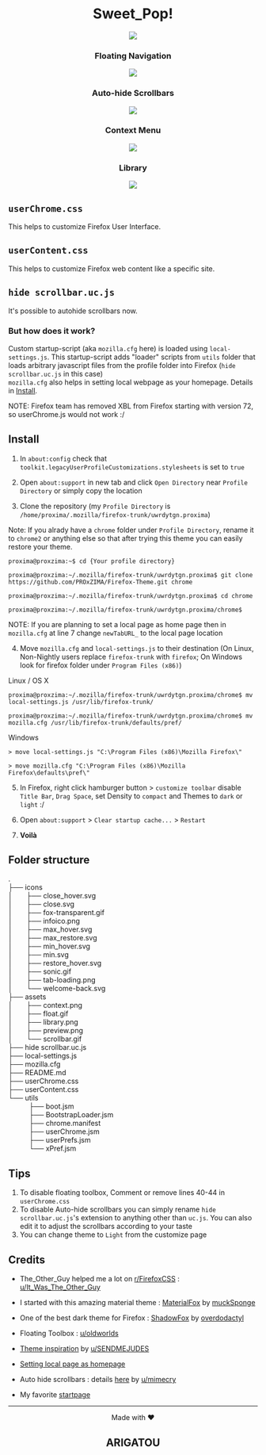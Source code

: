 <h1 align="center">Sweet_Pop!</h1>

<!-- <h3 align="center">Preview</h3> -->
<p align="center"><img src="./assets/preview.png"></p>

<h3 align="center">Floating Navigation</h3>
<p align="center"><img src="./assets/float.gif"></p>

<h3 align="center">Auto-hide Scrollbars</h3>
<p align="center"><img src="./assets/scrollbar.gif"></p>

<h3 align="center">Context Menu</h3>
<p align="center"><img src="./assets/context.png"></p>

<h3 align="center">Library</h3>
<p align="center"><img src="./assets/library.png"></p>

## `userChrome.css`
This helps to customize Firefox User Interface.

## `userContent.css`
This helps to customize Firefox web content like a specific site.

## `hide scrollbar.uc.js`
It's possible to autohide scrollbars now.

### **But how does it work?**
Custom startup-script (aka `mozilla.cfg` here) is loaded using `local-settings.js`. This startup-script adds "loader" scripts from `utils` folder that loads arbitrary javascript files from the profile folder into Firefox (`hide scrollbar.uc.js` in this case)<br>
`mozilla.cfg` also helps in setting local webpage as your homepage. Details in [Install](#Install).

NOTE: Firefox team has removed XBL from Firefox starting with version 72, so userChrome.js would not work :/

## Install
1) In `about:config` check that `toolkit.legacyUserProfileCustomizations.stylesheets` is set to `true`

2) Open `about:support` in new tab and click `Open Directory` near `Profile Directory` or simply copy the location

3) Clone the repository (my `Profile Directory` is `/home/proxima/.mozilla/firefox-trunk/uwrdytgn.proxima`)

Note: If you alrady have a `chrome` folder under `Profile Directory`, rename it to `chrome2` or anything else so that after trying this theme you can easily restore your theme.

```console
proxima@proxzima:~$ cd {Your profile directory}

proxima@proxzima:~/.mozilla/firefox-trunk/uwrdytgn.proxima$ git clone https://github.com/PROxZIMA/Firefox-Theme.git chrome

proxima@proxzima:~/.mozilla/firefox-trunk/uwrdytgn.proxima$ cd chrome

proxima@proxzima:~/.mozilla/firefox-trunk/uwrdytgn.proxima/chrome$
```

NOTE: If you are planning to set a local page as home page then in `mozilla.cfg` at line 7 change `newTabURL_` to the local page location

4) Move `mozilla.cfg` and `local-settings.js` to their destination (On Linux, Non-Nightly users replace `firefox-trunk` with `firefox`; On Windows look for firefox folder under `Program Files (x86)`)

Linux / OS X
```console
proxima@proxzima:~/.mozilla/firefox-trunk/uwrdytgn.proxima/chrome$ mv local-settings.js /usr/lib/firefox-trunk/

proxima@proxzima:~/.mozilla/firefox-trunk/uwrdytgn.proxima/chrome$ mv mozilla.cfg /usr/lib/firefox-trunk/defaults/pref/
```
Windows
```console
> move local-settings.js "C:\Program Files (x86)\Mozilla Firefox\"

> move mozilla.cfg "C:\Program Files (x86)\Mozilla Firefox\defaults\pref\"
```

5) In Firefox, right click hamburger button > `customize toolbar` disable `Title Bar`, `Drag Space`, set Density to `compact` and Themes to `dark` or `light` :/

6) Open `about:support` > `Clear startup cache...` > `Restart`

7) **Voilà**

## Folder structure
.<br>
├── icons<br>
│  ├── close_hover.svg<br>
│  ├── close.svg<br>
│  ├── fox-transparent.gif<br>
│  ├── infoico.png<br>
│  ├── max_hover.svg<br>
│  ├── max_restore.svg<br>
│  ├── min_hover.svg<br>
│  ├── min.svg<br>
│  ├── restore_hover.svg<br>
│  ├── sonic.gif<br>
│  ├── tab-loading.png<br>
│  └── welcome-back.svg<br>
├── assets<br>
│  ├── context.png<br>
│  ├── float.gif<br>
│  ├── library.png<br>
│  ├── preview.png<br>
│  └── scrollbar.gif<br>
├── hide scrollbar.uc.js<br>
├── local-settings.js<br>
├── mozilla.cfg<br>
├── README.md<br>
├── userChrome.css<br>
├── userContent.css<br>
└── utils<br>
   ├── boot.jsm<br>
   ├── BootstrapLoader.jsm<br>
   ├── chrome.manifest<br>
   ├── userChrome.jsm<br>
   ├── userPrefs.jsm<br>
   └── xPref.jsm<br>

## Tips
1) To disable floating toolbox, Comment or remove lines 40-44 in `userChrome.css`
2) To disable Auto-hide scrollbars you can simply rename `hide scrollbar.uc.js`'s extension to anything other than `uc.js`. You can also edit it to adjust the scrollbars according to your taste
3) You can change theme to `Light` from the customize page

## Credits
- The_Other_Guy helped me a lot on [r/FirefoxCSS](https://www.reddit.com/r/FirefoxCSS/) : [u/It_Was_The_Other_Guy](https://www.reddit.com/user/It_Was_The_Other_Guy)

- I started with this amazing material theme : [MaterialFox](https://github.com/muckSponge/MaterialFox) by [muckSponge](https://github.com/muckSponge)

- One of the best dark theme for Firefox : [ShadowFox](https://overdodactyl.github.io/ShadowFox) by [overdodactyl](https://github.com/overdodactyl)

- Floating Toolbox : [u/oldworlds](https://www.reddit.com/r/FirefoxCSS/comments/koa71w/minimalfox_a_compact_and_minimal_theme/)

- [Theme inspiration](https://www.reddit.com/r/FirefoxCSS/comments/ci7i69/another_oneline_theme/) by [u/SENDMEJUDES](https://www.reddit.com/user/SENDMEJUDES/)

- [Setting local page as homepage](https://www.reddit.com/r/firefox/comments/ge86z4/newtab_page_to_local_file_firefox_76_redux/)

- Auto hide scrollbars : details [here](https://www.reddit.com/r/FirefoxCSS/comments/jptrf8/is_it_still_possible_to_autohide_and_show/) by [u/mimecry](https://www.reddit.com/user/mimecry/)

- My favorite [startpage](https://www.reddit.com/r/startpages/comments/hfuoqg/a_simple_startpage_i_have_been_working_on/)

___
<p align="center">Made with ❤️</p>
<h2 align="center">ARIGATOU</h2>